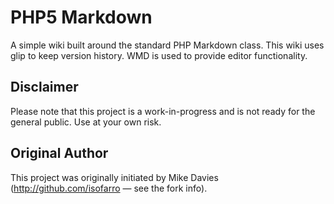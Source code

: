 PHP5 Markdown
=============

A simple wiki built around the standard PHP Markdown class. This wiki uses glip to keep version history. WMD is used to provide editor functionality.

Disclaimer
----------

Please note that this project is a work-in-progress and is not ready for the general public. Use at your own risk.

Original Author
---------------
This project was originally initiated by Mike Davies (http://github.com/isofarro — see the fork info).